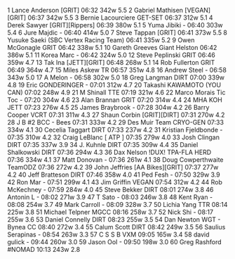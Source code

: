   1  Lance Anderson  [GRIT]  06:32    342w  5.5
  2  Gabriel Mathisen  [VEGAN][GRIT]  06:37    342w  5.5
  3  Bernie Lacourciere  GET-SET  06:37    312w  5.1
  4  Derek Sawyer  [GRIT][Rippers]  06:39    380w  5.1
  5  Yuma Jibiki  -  06:40    303w  5.4
  6  Jure Majdic  -  06:40    414w  5.0
  7  Steve Tappan  [GRIT]  06:41    373w  5.5
  8  Yusuke Saeki  (SBC Vertex Racing Team)    06:41    335w  5.2
  9  Owen McGonagle  GRIT  06:42    338w  5.1
 10  Gareth Greeves  Giant Helston  06:42    386w  5.1
 11  Korea Marc  -  06:42    324w  5.0
 12  Steve Peplinski  GRIT  06:46    359w  4.7
 13  Tak Ina  [JETT][GRIT]  06:48    268w  5.1
 14  Rob Fullerton  GRIT  06:49    364w  4.7
 15  Miles Askew  TR  06:57    351w  4.8
 16  Andrew Steel  -  06:58    343w  5.0
 17  A Melon  -  06:58    302w  5.0
 18  Greg Langman  DIRT  07:00    339w  4.8
 19  Eric GONDERINGER  -  07:01    312w  4.7
 20  Takashi KAWAMOTO  (YOU CAN)    07:02    248w  4.9
 21  M Shinall  TTE  07:19    321w  4.6
 22  Marco Morais Tic Toc  -  07:20    304w  4.6
 23  Alan Brannan  GRIT  07:20    314w  4.4
 24  MHA KOH  JETT  07:23    276w  4.5
 25  James Braybrook  -  07:28    304w  4.2
 26  Barry Cooper  VCRT  07:31    311w  4.3
 27  Shaun Corbin  [GRIT][DIRT]  07:31    270w  4.2
 28  J B #2  BCC - Bees  07:31    333w  4.2
 29  Des Muir  Team CRYO-GEN  07:33    334w  4.1
 30  Cecelia Taggart  DIRT  07:33    237w  4.2
 31  Kristian Fjeldbonde  -  07:35    310w  4.2
 32  Craig LeBlanc  [ ATP ]  07:35    279w  4.0
 33  Josh Clingan  DIRT  07:35    337w  3.9
 34  J. Kuhnle  DIRT  07:35    309w  4.4
 35  Daniel Shalkowski  DIRT  07:36    294w  4.3
 36  Dax Nelson  !DUX! TPA-FLA HERD  07:36    334w  4.1
 37  Matt Donovan  -  07:36    261w  4.1
 38  Doug Cowperthwaite  TeamODZ  07:36    272w  4.2
 39  John Jeffries  [AA Bikes][GRIT]  07:37    277w  4.2
 40  Jeff Bratteson  DIRT  07:46    358w  4.0
 41  Ped Fesh  -  07:50    329w  3.9
 42  Ron Mar  -  07:51    299w  4.1
 43  Jim Griffin  VEGAN  07:54    312w  4.2
 44  Rob McKechney  -  07:59    284w  4.0
 45  Steve Bekker  DIRT  08:01    274w  3.8
 46  Antonin L  -  08:02    271w  3.9
 47  T Sato  -  08:03    246w  3.8
 48  Kent Ryan  -  08:08    254w  3.7
 49  Mark Carroll  -  08:09    328w  3.7
 50  Lichia Yang  TTR  08:14    225w  3.8
 51  Michael Telpner  MGCC  08:16    258w  3.7
 52  Nick Shi  -  08:17    255w  3.6
 53  Daniel Connelly  DIRT  08:23    255w  3.5
 54  Dan Newton  WGT - Bynea CC  08:40    272w  3.4
 55  Calum Scott  DIRT  08:42    249w  3.5
 56  Saulius Serapinas  -  08:54    263w  3.3
 57  C S S B  VXM  09:05    165w  3.4
 58  david gulick  -  09:44    260w  3.0
 59  Jason OoI  -  09:50    198w  3.0
 60  Greg Rashford  #NOMAD  10:13    243w  2.8
